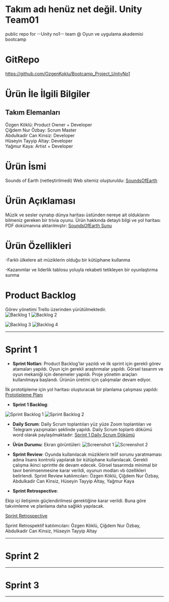 # Takım adı henüz net değil. Unity Team01
public repo for --Unity no1-- team @ Oyun ve uygulama akademisi bootcamp

# GitRepo 
https://github.com/OzgenKoklu/Bootcamp_Project_UnityNo1

# Ürün İle İlgili Bilgiler

## Takım Elemanları
Özgen Köklü: Product Owner + Developer\
Çiğdem Nur Özbay: Scrum Master\
Abdulkadir Can Kinsiz: Developer \
Hüseyin Tayyip Altay: Developer\
Yağmur Kaya: Artist + Developer

# Ürün İsmi 
Sounds of Earth (netleştirilmedi)
Web sitemiz oluşturuldu: [SoundsOfEarth](https://soundsofearth.space/) 
  
# Ürün Açıklaması
Müzik ve sesler oynatıp dünya haritası üstünden nereye ait olduklarını bilmeniz gereken bir trivia oyunu.
Ürün hakkında detaylı bilgi ve yol haritası PDF dokümanına aktarılmıştır:
[SoundsOfEarth Sunu](https://github.com/OzgenKoklu/Bootcamp_Project_UnityNo1/blob/cigdemnurozbay-projectmanagement/Project%20Management/SoundOfEarthSunu.pdf)

# Ürün Özellikleri
-Farklı ülkelere ait müziklerin olduğu bir kütüphane kullanma

-Kazanımlar ve liderlik tablosu yoluyla rekabeti tetikleyen bir oyunlaştırma sunma

# Product Backlog
Görev yönetimi Trello üzerinden yürütülmektedir.\
  ![Backlog 1](https://github.com/OzgenKoklu/Bootcamp_Project_UnityNo1/blob/cigdemnurozbay-projectmanagement/Project%20Management/ProductBacklog1.png)
  ![Backlog 2](https://github.com/OzgenKoklu/Bootcamp_Project_UnityNo1/blob/cigdemnurozbay-projectmanagement/Project%20Management/ProductBacklog2.png)
  
  ![Backlog 3](https://github.com/OzgenKoklu/Bootcamp_Project_UnityNo1/blob/cigdemnurozbay-projectmanagement/Project%20Management/ProductBacklog3.png)
  ![Backlog 4](https://github.com/OzgenKoklu/Bootcamp_Project_UnityNo1/blob/cigdemnurozbay-projectmanagement/Project%20Management/ProductBacklog4.png)

---

# Sprint 1

- **Sprint Notları**: Product Backlog'lar yazıldı ve ilk sprint için gerekli görev atamaları yapıldı. Oyun için gerekli araştırmalar yapıldı. Görsel tasarım ve oyun mekaniği için denemeler yapıldı. Proje yönetim araçları kullanılmaya başlandı. Ürünün üretimi için çalışmalar devam ediyor.

İlk prototipleme için yol haritası oluşturacak bir planlama çalışması yapıldı: [Prototipleme Planı](https://github.com/OzgenKoklu/Bootcamp_Project_UnityNo1/blob/cigdemnurozbay-projectmanagement/Project%20Management/Sounds_of_Earth_-_Planning.pdf)

- **Sprint 1 Backlog**: 
 
 ![Sprint Backlog 1](https://github.com/OzgenKoklu/Bootcamp_Project_UnityNo1/blob/cigdemnurozbay-projectmanagement/Project%20Management/Sprint1Backlog.png)
 ![Sprint Backlog 2](https://github.com/OzgenKoklu/Bootcamp_Project_UnityNo1/blob/cigdemnurozbay-projectmanagement/Project%20Management/Sprint1Backlog2.png)

- **Daily Scrum**: 
Daily Scrum toplantıları yüz yüze Zoom toplantıları ve Telegram yazışmaları şeklinde yapıldı. Daily Scrum toplantı dökümü word olarak paylaşılmaktadır:
[Sprint 1 Daily Scrum Dökümü](https://github.com/OzgenKoklu/Bootcamp_Project_UnityNo1/blob/cigdemnurozbay-projectmanagement/Project%20Management/DailyScrumMeetingNotesSprint1.docx?raw=true)

- **Ürün Durumu**: Ekran görüntüleri:
  ![Screenshot 1](https://github.com/OzgenKoklu/Bootcamp_Project_UnityNo1/blob/cigdemnurozbay-projectmanagement/Project%20Management/productss1.jpeg)
  ![Screenshot 2](https://github.com/OzgenKoklu/Bootcamp_Project_UnityNo1/blob/cigdemnurozbay-projectmanagement/Project%20Management/productss2.jpeg)
  
- **Sprint Review**: 
Oyunda kullanılacak müziklerin telif sorunu yaratmaması adına lisans kontrolü yapılarak bir kütüphane kullanılacak. Gerekli çalışma ikinci sprintte de devam edecek. Görsel tasarımda minimal bir tavır benimsenmesine karar verildi, oyunun modları vb özellikleri belirlendi.
Sprint Review katılımcıları:
Özgen Köklü,
Çiğdem Nur Özbay,
Abdulkadir Can Kinsiz,
Hüseyin Tayyip Altay,
Yağmur Kaya


- **Sprint Retrospective**:

Ekip içi iletişimin güçlendirilmesi gerektiğine karar verildi. Buna göre takvimleme ve planlama daha sağlıklı yapılacak.

[Sprint Retrospective](https://github.com/OzgenKoklu/Bootcamp_Project_UnityNo1/blob/cigdemnurozbay-projectmanagement/Project%20Management/RetrospektifMeetingNotesSprint1.docx?raw=true)

Sprint Retrospektif katılımcıları:
Özgen Köklü,
Çiğdem Nur Özbay,
Abdulkadir Can Kinsiz,
Hüseyin Tayyip Altay


---

# Sprint 2


---

# Sprint 3

---
